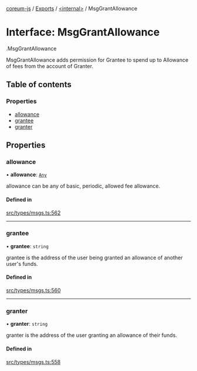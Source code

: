 [coreum-js](../README.md) / [Exports](../modules.md) / [<internal\>](../modules/internal_.md) / MsgGrantAllowance

# Interface: MsgGrantAllowance

[<internal>](../modules/internal_.md).MsgGrantAllowance

MsgGrantAllowance adds permission for Grantee to spend up to Allowance
of fees from the account of Granter.

## Table of contents

### Properties

- [allowance](internal_.MsgGrantAllowance.md#allowance)
- [grantee](internal_.MsgGrantAllowance.md#grantee)
- [granter](internal_.MsgGrantAllowance.md#granter)

## Properties

### allowance

• **allowance**: [`Any`](../modules/internal_.md#any)

allowance can be any of basic, periodic, allowed fee allowance.

#### Defined in

[src/types/msgs.ts:562](https://github.com/PulsaraIO/coreum-js/blob/63824e3/src/types/msgs.ts#L562)

___

### grantee

• **grantee**: `string`

grantee is the address of the user being granted an allowance of another user's funds.

#### Defined in

[src/types/msgs.ts:560](https://github.com/PulsaraIO/coreum-js/blob/63824e3/src/types/msgs.ts#L560)

___

### granter

• **granter**: `string`

granter is the address of the user granting an allowance of their funds.

#### Defined in

[src/types/msgs.ts:558](https://github.com/PulsaraIO/coreum-js/blob/63824e3/src/types/msgs.ts#L558)

